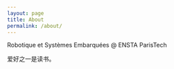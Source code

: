 ```yaml
---
layout: page
title: About
permalink: /about/
---
```

Robotique et Systèmes Embarquées @ ENSTA ParisTech

爱好之一是读书。


